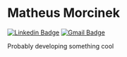 # Matheus Morcinek

[![Linkedin Badge](https://img.shields.io/badge/-Matheus%20Morcinek-6633cc?style=flat-square&logo=Linkedin&logoColor=white&link=https://www.linkedin.com/in/matheusmorcinek/)](https://www.linkedin.com/in/matheusmorcinek/) 
[![Gmail Badge](https://img.shields.io/badge/-matheusmorcinek@gmail.com-6633cc?style=flat-square&logo=Gmail&logoColor=white&link=mailto:matheusmorcinek@gmail.com)](mailto:matheusmorcinek@gmail.com)

Probably developing something cool

